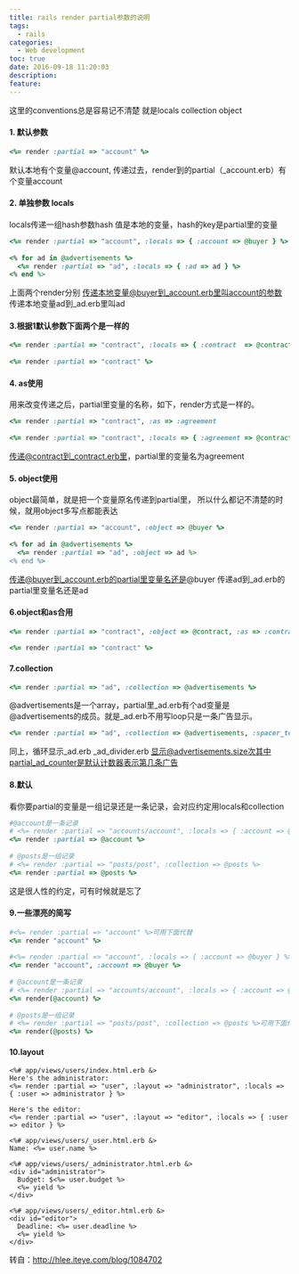 ```yaml
---
title: rails render partial参数的说明
tags:
  - rails
categories:
  - Web development
toc: true
date: 2016-09-18 11:20:03
description: 
feature:
---
```


这里的conventions总是容易记不清楚 就是locals collection object 


#### 1. 默认参数 
``` ruby
<%= render :partial => "account" %>
```

默认本地有个变量@account, 传递过去，render到的partial（_account.erb）有个变量account 

#### 2. 单独参数 locals 
locals传递一组hash参数hash 值是本地的变量，hash的key是partial里的变量 
``` ruby
<%= render :partial => "account", :locals => { :account => @buyer } %>  
  
<% for ad in @advertisements %>  
  <%= render :partial => "ad", :locals => { :ad => ad } %>  
<% end %>   
```
上面两个render分别 
传递本地变量@buyer到_account.erb里叫account的参数 
传递本地变量ad到_ad.erb里叫ad 
<!-- more -->
#### 3.根据1默认参数下面两个是一样的 
``` ruby
<%= render :partial => "contract", :locals => { :contract  => @contract } %>  
  
<%= render :partial => "contract" %>  
```


#### 4. as使用 

用来改变传递之后，partial里变量的名称，如下，render方式是一样的。 
``` ruby
<%= render :partial => "contract", :as => :agreement  
  
<%= render :partial => "contract", :locals => { :agreement => @contract }  
```
传递@contract到_contract.erb里，partial里的变量名为agreement 

#### 5. object使用 

object最简单，就是把一个变量原名传递到partial里， 
所以什么都记不清楚的时候，就用object多写点都能表达 
``` ruby
<%= render :partial => "account", :object => @buyer %>  
  
<% for ad in @advertisements %>  
  <%= render :partial => "ad", :object => ad %>  
<% end %>  
```
传递@buyer到_account.erb的partial里变量名还是@buyer 
传递ad到_ad.erb的partial里变量名还是ad 

#### 6.object和as合用 
``` ruby
<%= render :partial => "contract", :object => @contract, :as => :contract %>  
  
<%= render :partial => "contract" %>  
```

#### 7.collection 
``` ruby
<%= render :partial => "ad", :collection => @advertisements %>  
```

@advertisements是一个array，partial里_ad.erb有个ad变量是@advertisements的成员。就是_ad.erb不用写loop只是一条广告显示。 
``` ruby
<%= render :partial => "ad", :collection => @advertisements, :spacer_template => "ad_divider" %>  
```
同上，循环显示_ad.erb _ad_divider.erb 显示@advertisements.size次其中partial_ad_counter是默认计数器表示第几条广告 

#### 8.默认 

看你要partial的变量是一组记录还是一条记录，会对应约定用locals和collection 
``` ruby
#@account是一条记录  
# <%= render :partial => "accounts/account", :locals => { :account => @account} %>  
<%= render :partial => @account %>  
  
# @posts是一组记录  
# <%= render :partial => "posts/post", :collection => @posts %>  
<%= render :partial => @posts %>  
```
这是很人性的约定，可有时候就是忘了 

#### 9.一些漂亮的简写 
``` ruby
#<%= render :partial => "account" %>可用下面代替  
<%= render "account" %>  
  
#<%= render :partial => "account", :locals => { :account => @buyer } %>可用下面代替  
<%= render "account", :account => @buyer %>  
  
# @account是一条记录  
# <%= render :partial => "accounts/account", :locals => { :account => @account } %>可用下面代替  
<%= render(@account) %>  
  
# @posts是一组记录  
# <%= render :partial => "posts/post", :collection => @posts %>可用下面代替  
<%= render(@posts) %>  
```

#### 10.layout 
```
<%# app/views/users/index.html.erb &>  
Here's the administrator:  
<%= render :partial => "user", :layout => "administrator", :locals => { :user => administrator } %>  
  
Here's the editor:  
<%= render :partial => "user", :layout => "editor", :locals => { :user => editor } %>  
  
<%# app/views/users/_user.html.erb &>  
Name: <%= user.name %>  
  
<%# app/views/users/_administrator.html.erb &>  
<div id="administrator">  
  Budget: $<%= user.budget %>  
  <%= yield %>  
</div>  
  
<%# app/views/users/_editor.html.erb &>  
<div id="editor">  
  Deadline: <%= user.deadline %>  
  <%= yield %>  
</div>  
```

转自：http://hlee.iteye.com/blog/1084702